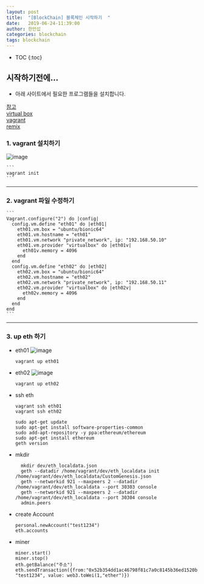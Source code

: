 ```yaml
---
layout: post
title:  "[BlockChain] 블록체인 시작하기  "
date:   2019-06-24-11:39:00
author: 한만섭
categories: blockchain
tags: blockchain
---
```


* TOC
{:toc}
## 시작하기전에...

  * 아래 사이트에서 필요한 프로그램들을 설치합니다. 

  [참고](https://github.com/lkitty0302/ssafy)  
  [virtual box](https://www.virtualbox.org/)  
  [vagrant](https://www.vagrantup.com/)  
  [remix]( http://remix.ethereum.org)

### 1. vagrant 설치하기 

  ![image](https://user-images.githubusercontent.com/46010705/59988542-58b3da80-9676-11e9-8b36-bedd79e35113.png)  
    
    ```
    vagrant init
    ```

***

### 2. vagrant 파일 수정하기 

    ```
    Vagrant.configure("2") do |config|
      config.vm.define "eth01" do |eth01|
        eth01.vm.box = "ubuntu/bionic64"
        eth01.vm.hostname = "eth01"
        eth01.vm.network "private_network", ip: "192.168.50.10"
        eth01.vm.provider "virtualbox" do |eth01v|
          eth01v.memory = 4096
        end
      end
      config.vm.define "eth02" do |eth02|
        eth02.vm.box = "ubuntu/bionic64"
        eth02.vm.hostname = "eth02"
        eth02.vm.network "private_network", ip: "192.168.50.11"
        eth02.vm.provider "virtualbox" do |eth02v|
          eth02v.memory = 4096
        end
      end
    end
    ```

***

### 3. up eth 하기 

  * eth01
    ![image](https://user-images.githubusercontent.com/46010705/59988805-687fee80-9677-11e9-8058-9f1abbee14db.png)  
      ```
      vagrant up eth01
      ```
  
  * eth02
    ![image](https://user-images.githubusercontent.com/46010705/59988794-58680f00-9677-11e9-9782-1649ad4a178e.png)  
      ```
      vagrant up eth02
      ```
    
  * ssh eth
  
    ```
    vagrant ssh eth01
    vagrant ssh eth02
    ```
    
    ```
    sudo apt-get update
    sudo apt-get install software-properties-common
    sudo add-apt-repository -y ppa:ethereum/ethereum
    sudo apt-get install ethereum
    geth version
    ```
    
  * mkdir
    
    ```
      mkdir dev/eth_localdata.json
      geth --datadir /home/vagrant/dev/eth_localdata init /home/vagrant/dev/eth_localdata/CustomGenesis.json
      geth --networkid 921 --maxpeers 2 --datadir /home/vagrant/dev/eth_localdata --port 30303 console
      geth --networkid 921 --maxpeers 2 --datadir /home/vagrant/dev/eth_localdata --port 30304 console
      admin.peers
    ```


  * create Account
    
    ```
    personal.newAccount("test1234")
    eth.accounts
    ```
    
  * miner
    
    ```
    miner.start()
    miner.stop()
    eth.getBalance("주소")
    eth.sendTransaction({from:"0x52b354dd1ac46798f81c7a0c8145b36ed1520b45",to: "test1234", value: web3.toWei(1,"ether")})
    ```
    
    
    
    
